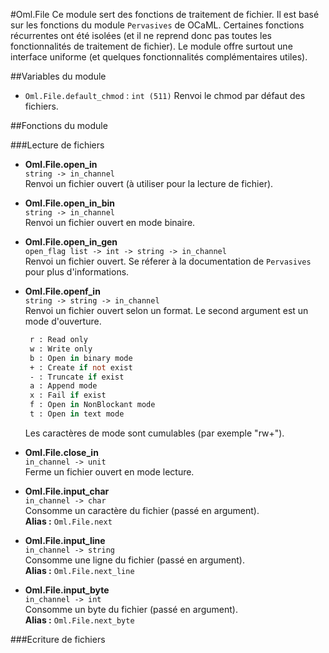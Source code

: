 #Oml.File
Ce module sert des fonctions de traitement de fichier. Il est basé sur les fonctions du module `Pervasives` de OCaML. Certaines fonctions récurrentes ont été isolées (et il ne reprend donc pas toutes les fonctionnalités de traitement de fichier). Le module offre surtout une interface uniforme (et quelques fonctionnalités complémentaires utiles).

##Variables du module

*    `Oml.File.default_chmod` : `int (511)` Renvoi le chmod par défaut des fichiers.

##Fonctions du module

###Lecture de fichiers

*    **Oml.File.open_in**  
     `string -> in_channel`  
     Renvoi un fichier ouvert (à utiliser pour la lecture de fichier).


*    **Oml.File.open_in_bin**  
     `string -> in_channel`  
     Renvoi un fichier ouvert en mode binaire.


*    **Oml.File.open_in_gen**  
     `open_flag list -> int -> string -> in_channel`  
     Renvoi un fichier ouvert. Se réferer à la documentation de `Pervasives` pour plus d'informations.


*    **Oml.File.openf_in**  
     `string -> string -> in_channel`  
     Renvoi un fichier ouvert selon un format. Le second argument est un mode d'ouverture.  
     ```ocaml
      r : Read only 
      w : Write only 
      b : Open in binary mode
      + : Create if not exist
      - : Truncate if exist
      a : Append mode
      x : Fail if exist
      f : Open in NonBlockant mode
      t : Open in text mode
     ```
     Les caractères de mode sont cumulables (par exemple "rw+").


*    **Oml.File.close_in**  
     `in_channel -> unit`  
     Ferme un fichier ouvert en mode lecture.


*    **Oml.File.input_char**  
     `in_channel -> char`  
     Consomme un caractère du fichier (passé en argument).  
     **Alias :** `Oml.File.next`


*    **Oml.File.input_line**  
     `in_channel -> string`  
     Consomme une ligne du fichier (passé en argument).  
     **Alias :** `Oml.File.next_line`


*    **Oml.File.input_byte**  
     `in_channel -> int`  
     Consomme un byte du fichier (passé en argument).  
     **Alias :** `Oml.File.next_byte`

###Ecriture de fichiers
